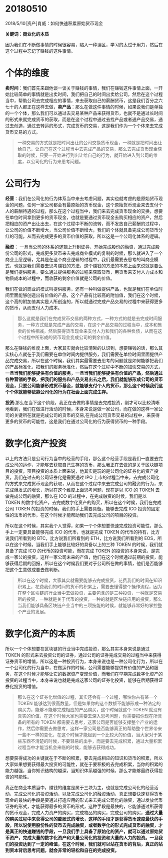 # 20180510

2018/5/10[资产]肖威：如何快速积累原始货币现金

**关键词：商业化的本质**

因为我们在不断做事情的时候很容易，陷入一种误区，学习的太过于用力，然后在这个过程中忘记了赚钱的这件事情。

# 个体的维度

**卖时间**：我们首先来跟他谈一谈关于赚钱的事情，我们在赚钱这件事情上面，一开始比较简单的事情就是出卖时间，我们把自己的时间出卖给公司，然后在这个过程当中，帮助公司去完成相应的事情，来去获取自己的薪酬货币，这是我们百分之六七十的人都正在这样去做，**卖产品**：那么在做这件事情的时候，如果说我们是单独的一个个体，那么我们可以通过去交易某种产品来获得货币，也就不是通过长时间的形式来就完成货币的获取，而是在这个过程中通过去找产品或者通产品交易，通过去创造，通过去转运的形式，完成货币的交易，这是我们作为一个个体来去完成货币交易的方式。



>一种交易的方式就是把时间出让的公司交换货币现金，一种就是把时间出让给自己，让自己在这个过程当中去完成产品的交易，那么去完成货币现金获取的时候，只要一开始进行到出让给自己的行为，就开始进入到公司的维度，以公司化的行为来思考问题。

# 公司行为

**经营**：我们在公司化的行为体系当中来去考虑问题，其实也就考虑的是原始货币现金的问题，任何一家公司都会有最原始的货币现金，这个原始货币现金来去支付个人的薪酬待遇的过程，那么在这个过程当中，我们来去完成货币现金的交换，想要在单位时间拿到更多的货币现金，也就是要通过货币现金去购买相应的资产，然后把相应的资产出让出去，在这个过程中不断的流转，而不发放自己薪酬的过程中，让公司的价值不断增大，当公司价值不断增大，我们的个体就具备完成公司货币分红的可能，从而去完成更多的货币价值的获取，所以这是一个公司化体系的逻辑。



**融资**： 一旦当公司的体系的逻辑上升到证券，开始完成股份的融资，通过完成股份公司的形式，完成更多货币来去完成商业模式的复制的时候，那么就进入了一个商业上层逻辑，尤其是在这个商业逻辑的过程中，我们最需要去思考的叫商业模式，也就是我们需要去思考赚钱的方法，这个赚钱的方法的本质上面来说就是要么是我们提供服务，要么通过提供服务的过程来获取货币，用货币来支付人力成本和物质成本的过程中，而收获的剩余价值就是公司的价值。

我们在做的商业的模式叫提供服务，还有一种叫做提供产品，也就是我们在单位时间里面能够创造出有价值的产品，这个产品有比较高的附加值，我们在这个时候，这个高的附加值其实是人所创造的，所以就通过完成产品交易的过程中来获得更多的货币，从而支付人力成本。

>那么这就是我们在完成货币交易的两种方式，一种方式的就是去完成时间服务，一种方式就是完成产品的交易，在这个产品交易的过程当中，成本和售卖的价格相减，然后获得货币现金来支付人力和我们的各种负债，从而在这个过程中所形成的货币现金变成公司的剩余价值。



那么在赚钱的维度上面，大家其实就会比较清晰的认识到，想要赚钱的话，那么其实核心点就在于我们需要在单位时间内提供服务，我们需要在单位时间里面提供产品完成交易，所以在这个时候，我们其实最需要去思考的问题就是如何能够把我们的产品标准化，把我们的服务标准化，然后在这个过程中不断的加快交易的方式，**一旦当我们能够提供有价值的服务，一旦当我们能够提供有价值的产品，然后通过各种营销的手段，把我们的服务和产品交易出去之后，我们就能够形成公司的货币现金，只要公司能够形成货币基金，就能够支付个人的货币，那么这个时候我们这个个体就能够依靠公司化的行为在社会上面完成生存。**



**投资**:那么在当下这个阶段，我正在去做的事情是去完成投资，刚才可以比较清晰地看到，我们在做进行活动的时候，本身来说是做一家公司，而在做的这样一家公司的关键所在就是完成公司的货币的交易,在完成公司货币交易的过程中，来获得更多的货币的可能性，这是我们在通过公司化的行为获得货币的一种手段。

# 数字化资产投资

以上的方法只是公司行为当中的经营的手段，那么这个经营手段是我们一直要去完成公司的运作，才能够去获取自己生存的货币，那么我正在去做的是关于区块链项目的投资，项目投资的本质上面来说，他其实是玩的是公司化的证券化的资产投资，我们在过去的公司证券化是需要通过 IPO 上市的过程当中来，去完成公司化的方式来完成货币现金的获取，从而在这个过程中来去完成公司的融资的行为，来完成爆发式的增长，所以在这个维度上面思考问题，现在是以 ICO 的 TOKEN 去做完成公司的融资，那么在 ICO 的过程中，在完成融资的时候，我们是以 TOKEN 的数字化资产，去完成数字化资产的购买，所以在这个时候，我们在完成公司 TOKEN 的投资的时候，我们的手上需要具备。能够去完成 ICO 投资的固定性的法币的代币，在这个时候才能帮助我们去完成公司的项目的投资。



所以在这个时候，其实我个人觉得，如果一个个体想要快速完成投资可能性，那么手上一定要具备能够完成 ICO 的代币，也就是完成 TOKEN 的代币的持有，比方说我们所看到的 BTC，比方说我们所看到的 ETH，比方说我们所看到的 EOS，所以在这个时候，当我们手上能够比较好的具备以上的三种 TOKEN 的时候，我们就具备了完成 ICO 的代币的投资可能，而在完成 TOKEN 的投资的本身来说，是完成一家公的投资，这样一家公司未来的产值，他们在这个时候通过前期的投资，能够获得后期的回报，所以在这个时候我们要对于公司所在做的事情，他们是否能够把这个生意做成要去做判断。



>所以在这个时候，大家其实就需要能够去完成投资，花费我们的时间在知识积累上，花费我们的时间的货币的积累上，需要去懂得整个操作流程，因为在整个区块链的行业当中去做投资，主要包含的是三种投资，一种就是交易所的投资，一种就是关于代币的投资，一种的就是区块链应用的投资，那么当我们能够具备区块链产业当中的三项技能的时候，就能够非常好的掌控整个产业的发展。


# 数字化资产的本质

所以一个个体想要在区块链的行业当中完成投资，那么其实本身来说是通过 TOKEN 的形式来去投资公司的证券，通过公司的证券完成交易的过程当中来获得证券货币的增值，所以这是一种投资行为，本身来说也是一种公司化行为，所以在一个公司化的行为当中，在做运作的时候，公司需要能够提供有价值的产品和服务，在这个时候才能够让它的数据资产变现价值，而我们在早期完成数字化资产的投资的过程当中，本身来说也就是完成这家公司的证券化投资，能够在后期获得证券化投资的增值。



>那么在这个证券化增值的过程，其实还会有一个过程，哪怕你占有某一个 TOKEN 能够达到很高数量，但是如果你的这个数额不能够形成一种法定的购买力，能够不能够完成相应的产品购买，这个时候就这个 TOKEN 就没有真实的价值，在这个时候大家也需要去深入思考问题，你需要把你现在所具备的所有的 TOKEN 都需要去思考，这家公司是否能够支撑整个产业的运作，然后你需要去做思考，这样一家公司是否能够真正的帮助整个世界带来一些不一样的变化，在这个时候才能起到一个比较大的价值，当大家对于某些东西不清楚的时候，不要轻易的出手，而是要去完成积累，通过大量积累过程当中才能当机会来临的时候，能够去获得成功。



想要获得成功的关键就在于不断的积累，要去完成相应的知识和货币的积累，所以大家如果想要获得最大投资的可能性，就在于要积极的去完成积累，当你的积累的能力越强，当你知识结构的越深，当知识体系越强的时候，那么才能够最终获得投资的可能性。



真正在商业本质当中，赚钱的维度是属于三块为主，也就是完成公司化的经营活动，完成公司化的投资活动，以及完成公司化的融资活动，真正想要快速获得货币现金的最快的手段是要通过打造应用的形式来去完成公司化的融资，通过发放代币证券的形式，才能获得最多的货币的形式，这种手段是最快的，它能够通过所获得的货币现金，完成人力资产的购买，完成物品的购买，完成公司的购买，**通过大量的购买过程中来获得公司的膨胀式的增长，这样的手段才是获得货币速度最快的手段，所以说使用股份性的货币去完成融资，或者数字化的形式完成货币的融资，才是真正的快速赚钱的手段，一旦我们手上具备了原始化的资产，就可以通过原始货币资产，完成大量的数字化资产和大量公司化的投资和大量的人力的投资。一旦我们的投资达到了一定的峰值，在这个时候，我们就可以站在货币的背后，真正的站到资本背后思考问题，就会非常的轻松和自在的完成投资。**
